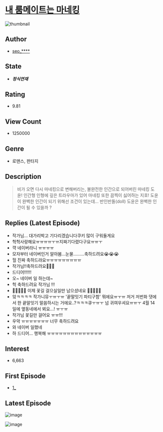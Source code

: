 # [내 룸메이트는 마네킹](https://comic.naver.com/bestChallenge/list?titleId=733866)
![thumbnail](https://image-comic.pstatic.net/user_contents_data/challenge_comic/2019/09/07/312358/thumbnail_202x164c7bbaa51_3d0a_47e2_97ec_d8b3f2c55e1b_00000476.JPEG)

## Author
- [seo_****](https://comic.naver.com/artistTitle?id=312358)

## State
- ***정식연재***

## Rating
- 9.81

## View Count
- 1250000

## Genre
- 로맨스, 판타지

## Description
> 비가 오면 다시 마네킹으로 변해버리는, 불완전한 인간으로 되어버린 마네킹 도윤! 인간형 인형에 깊은 트라우마가 있어 마네킹 또한 끔찍이 싫어하는 지호! 도윤이 완벽한 인간이 되기 위해선 조건이 있는데... 반인반돌(doll) 도윤은 완벽한 인간이 될 수 있을까 ?

## Replies (Latest Episode)
- 작가님... 대가리박고 기다리겠습니다쿠키 많이 구워둘게요
- 헉헉사랑해요ㅠㅠㅠㅠㅜㅠ지짜기다렸다구요ㅠㅠㅜ
- 꺅 네이버라니 ㅠㅠㅠㅠ
- 모자부터 네이버인거 알아봄...눈물.........축하드려요😭😭😭
- 헐 진짜 축하드랴요ㅠㅠㅠㅠㅠㅠㅠㅠㅠ
- 작가님!!축하드려요🥳🥳🥳
- 드디어!!!!!!
- 오~ 네이버 일 하는데~
- 헉 축하드려요 작가님 !!!
- 🌸🌸🌸🌸🌸 이제 꽃길 걸으실일만 남으셨네요 🌸🌸🌸🌸🌸
- 앜ㅋㅋㅋㅋ 작가니뮤ㅜㅠㅜㅠ '끝말잇기 파티구함' 뭐에요ㅠㅜㅠ 저거 저번화 댓에서 한 끝말잇기 말씀하시는 거에요..?ㅋㅋㅋ큐ㅜㅠㅜ 넘 귀여우셔요ㅠㅠㅜ 4월 14일에 옆동네에서 뵈요...! ㅠㅜㅠ
- 작가님 꽃길만 걸어요 ㅠㅠ!!!
- 우악 ㅠㅠㅠㅠㅠㅠㅠ 너무 축하드려요
- 와 네이버 일했네
- 하 드디어... 행복해 ㅠㅠㅠㅠㅠㅠㅠㅠㅠㅠㅠㅠㅠㅠ

## Interest
- 6,663

## First Episode
- [1_](https://comic.naver.com/bestChallenge/detail?titleId=733866&no=1)

## Latest Episode
![image](https://image-comic.pstatic.net/user_contents_data/challenge_comic/2021/04/02/312358/upload_7378075305077400112.jpeg)

![image](https://image-comic.pstatic.net/user_contents_data/challenge_comic/2021/04/02/312358/upload_7162519349003498039.jpeg)
